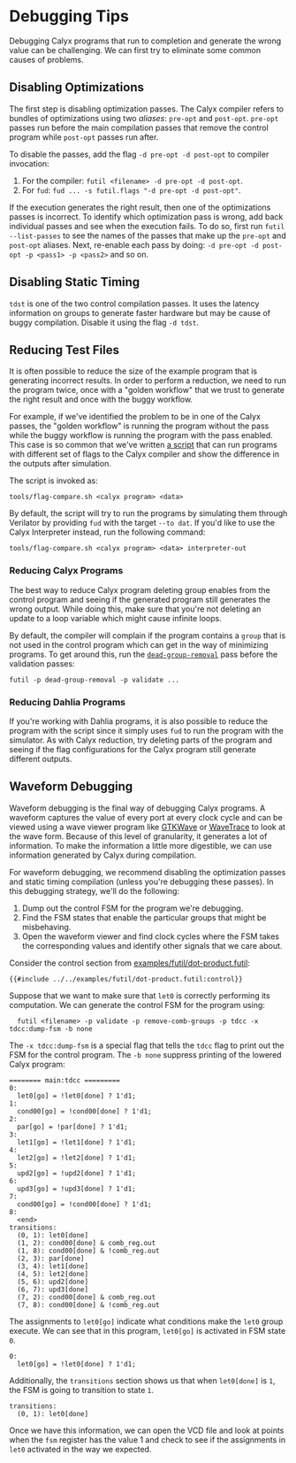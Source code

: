# Debugging Tips
Debugging Calyx programs that run to completion and generate the wrong value
can be challenging.
We can first try to eliminate some common causes of problems.

## Disabling Optimizations

The first step is disabling optimization passes.
The Calyx compiler refers to bundles of optimizations using two *aliases*:
`pre-opt` and `post-opt`.
`pre-opt` passes run before the main compilation passes that remove the control
program while `post-opt` passes run after.

To disable the passes, add the flag `-d pre-opt -d post-opt` to compiler invocation:
1. For the compiler: `futil <filename> -d pre-opt -d post-opt`.
2. For `fud`: `fud ... -s futil.flags "-d pre-opt -d post-opt"`.

If the execution generates the right result, then one of the optimizations
passes is incorrect.
To identify which optimization pass is wrong, add back individual passes and see
when the execution fails.
To do so, first run `futil --list-passes` to see the names of the passes that make
up the `pre-opt` and `post-opt` aliases.
Next, re-enable each pass by doing: `-d pre-opt -d post-opt -p <pass1> -p
<pass2>` and so on.

## Disabling Static Timing

`tdst` is one of the two control compilation passes.
It uses the latency information on groups to generate faster hardware but may be cause of buggy compilation. Disable it using the flag `-d tdst`.

## Reducing Test Files

It is often possible to reduce the size of the example program that is
generating incorrect results.
In order to perform a reduction, we need to run the program twice, once with
a "golden workflow" that we trust to generate the right result and once with
the buggy workflow.

For example, if we've identified the problem to be in one of the Calyx passes,
the "golden workflow" is running the program without the pass while the buggy
workflow is running the program with the pass enabled.
This case is so common that we've written [a script][flag-cmp] that can run
programs with different set of flags to the Calyx compiler and show the
difference in the outputs after simulation.

The script is invoked as:
```
tools/flag-compare.sh <calyx program> <data>
```

By default, the script will try to run the programs by simulating them through
Verilator by providing `fud` with the target `--to dat`.
If you'd like to use the Calyx Interpreter instead, run the following command:
```
tools/flag-compare.sh <calyx program> <data> interpreter-out
```

### Reducing Calyx Programs

The best way to reduce Calyx program deleting group enables from the control
program and seeing if the generated program still generates the wrong output.
While doing this, make sure that you're not deleting an update to a loop
variable which might cause infinite loops.

By default, the compiler will complain if the program contains a `group` that
is not used in the control program which can get in the way of minimizing
programs.
To get around this, run the [`dead-group-removal`][dgr] pass before the validation
passes:
```
futil -p dead-group-removal -p validate ...
```

### Reducing Dahlia Programs

If you're working with Dahlia programs, it is also possible to reduce the
program with the script since it simply uses `fud` to run the program with the
simulator.
As with Calyx reduction, try deleting parts of the program and seeing if the
flag configurations for the Calyx program still generate different outputs.


## Waveform Debugging

Waveform debugging is the final way of debugging Calyx programs.
A waveform captures the value of every port at every clock cycle and can be
viewed using a wave viewer program like [GTKWave][gtkwave] or
[WaveTrace][wavetrace] to look at the wave form.
Because of this level of granularity, it generates a lot of information.
To make the information a little more digestible, we can use information
generated by Calyx during compilation.

For waveform debugging, we recommend disabling the optimization passes and
static timing compilation (unless you're debugging these passes).
In this debugging strategy, we'll do the following:
1. Dump out the control FSM for the program we're debugging.
2. Find the FSM states that enable the particular groups that might be misbehaving.
3. Open the waveform viewer and find clock cycles where the FSM takes the corresponding
values and identify other signals that we care about.

Consider the control section from [examples/futil/dot-product.futil](https://github.com/cucapra/calyx/blob/master/examples/futil/dot-product.futil):
```
{{#include ../../examples/futil/dot-product.futil:control}}
```
Suppose that we want to make sure that `let0` is correctly performing its
computation.
We can generate the control FSM for the program using:

      futil <filename> -p validate -p remove-comb-groups -p tdcc -x tdcc:dump-fsm -b none

The `-x tdcc:dump-fsm` is a special flag that tells the `tdcc` flag to print out
the FSM for the control program. The `-b none` suppress printing of the lowered Calyx program:
```
======== main:tdcc =========
0:
  let0[go] = !let0[done] ? 1'd1;
1:
  cond00[go] = !cond00[done] ? 1'd1;
2:
  par[go] = !par[done] ? 1'd1;
3:
  let1[go] = !let1[done] ? 1'd1;
4:
  let2[go] = !let2[done] ? 1'd1;
5:
  upd2[go] = !upd2[done] ? 1'd1;
6:
  upd3[go] = !upd3[done] ? 1'd1;
7:
  cond00[go] = !cond00[done] ? 1'd1;
8:
  <end>
transitions:
  (0, 1): let0[done]
  (1, 2): cond00[done] & comb_reg.out
  (1, 8): cond00[done] & !comb_reg.out
  (2, 3): par[done]
  (3, 4): let1[done]
  (4, 5): let2[done]
  (5, 6): upd2[done]
  (6, 7): upd3[done]
  (7, 2): cond00[done] & comb_reg.out
  (7, 8): cond00[done] & !comb_reg.out
```

The assignments to `let0[go]` indicate what conditions make the `let0` group
execute.
We can see that in this program, `let0[go]` is activated in FSM state `0`.
```
0:
  let0[go] = !let0[done] ? 1'd1;
```

Additionally, the `transitions` section shows us that when `let0[done]` is `1`, the FSM is going to transition to state `1`.
```
transitions:
  (0, 1): let0[done]
```

Once we have this information, we can open the VCD file and look at points when
the `fsm` register has the value 1 and check to see if the assignments in
`let0` activated in the way we expected.


[gtkwave]: http://gtkwave.sourceforge.net/
[wavetrace]: https://marketplace.visualstudio.com/items?itemName=wavetrace.wavetrace
[flag-cmp]: https://github.com/cucapra/calyx/blob/master/tools/flag-compare.sh
[dgr]: https://capra.cs.cornell.edu/docs/calyx/source/calyx/passes/struct.DeadGroupRemoval.html
